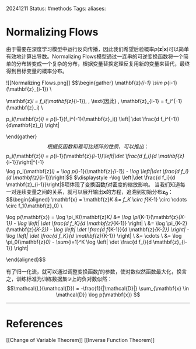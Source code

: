 20241211
Status: #methods
Tags: 
aliases: 
# Normalizing Flows
由于需要在深度学习模型中运行反向传播，因此我们希望后验概率$p(\textbf{z}|\textbf{x})$可以简单有效地计算出导数。Normalizing Flows模型通过一连串的可逆变换函数将一个简单的分布转变成一个复杂的分布，根据变量替换定理反复用新的变量来替代，最终得到目标变量的概率分布。

![[Normalizing Flows.png]]
$$\begin{gather}
\mathbf{z}_{i-1} \sim p_{i-1}(\mathbf{z}_{i-1}) \\

\mathbf{z}_i = f_i(\mathbf{z}_{i-1}), \, \text{因此} \, \mathbf{z}_{i-1} = f_i^{-1}(\mathbf{z}_i) \\

p_i(\mathbf{z}_i) = p_{i-1}(f_i^{-1}(\mathbf{z}_i)) \left| \det \frac{d f_i^{-1}}{d\mathbf{z}_i} \right|

\end{gather}$$
根据反函数和雅可比矩阵的性质，可以推出：
$$p_i(\mathbf{z}_i) = p_{i-1}(\mathbf{z}_{i-1})\left|\det \frac{d f_i}{d \mathbf{z}_{i-1}}\right|^{-1}$$$$\log p_i(\mathbf{z}_i) = \log p_{i-1}(\mathbf{z}_{i-1}) - \log \left|\det \frac{d f_i}{d \mathbf{z}_{i-1}}\right|$$
$\displaystyle -\log \left|\det \frac{d f_i}{d \mathbf{z}_{i-1}}\right|$项体现了变换函数$f$对密度的缩放影响。
当我们知道每一对连续变量之间的关系，就可以展开输出$\mathbf{x}$的方程，追溯到初始分布$\mathbf{z_0}$：
$$\begin{aligned}
\mathbf{x} = \mathbf{z}_K &= f_K \circ f_{K-1} \circ \cdots \circ f_1(\mathbf{z}_0) \\

\log p(\mathbf{x}) = \log \pi_K(\mathbf{z}_K) 
&= \log \pi_{K-1}(\mathbf{z}_{K-1}) - \log \left| \det \frac{d f_K}{d \mathbf{z}_{K-1}} \right| \\ 
&= \log \pi_{K-2}(\mathbf{z}_{K-2}) - \log \left| \det \frac{d f_{K-1}}{d \mathbf{z}_{K-2}} \right| - \log \left| \det \frac{d f_K}{d \mathbf{z}_{K-1}} \right| \\
&= \cdots \\
&= \log \pi_0(\mathbf{z}_0) - \sum_{i=1}^K \log \left| \det \frac{d f_i}{d \mathbf{z}_{i-1}} \right|

\end{aligned}$$

有了归一化流，就可以通过调整变换函数$f$的参数，使对数似然函数最大化，换言之，训练标准为训练数据集$\mathcal{D}$上的负对数似然：
$$\mathcal{L}(\mathcal{D}) = -\frac{1}{|\mathcal{D}|} \sum_{\mathbf{x} \in \mathcal{D}} \log p(\mathbf{x})
$$


---
# References
[[Change of Variable Theorem]]
[[Inverse Function Theorem]]
